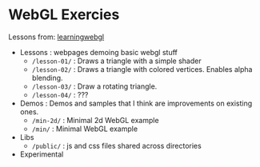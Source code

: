 # WebGL Exercies

Lessons from:
 [learningwebgl](http://learningwebgl.com/blog/?page_id=1217)

* Lessons : webpages demoing basic webgl stuff
  * `/lesson-01/` : Draws a triangle with a simple shader
  * `/lesson-02/` : Draws a triangle with colored vertices. Enables alpha blending.
  * `/lesson-03/` : Draw a rotating triangle.
  * `/lesson-04/` : ???
* Demos : Demos and samples that I think are improvements on existing ones.
  * `/min-2d/` : Minimal 2d WebGL example
  * `/min/` : Minimal WebGL example
* Libs
  * `/public/` : js and css files shared across directories
* Experimental
